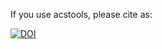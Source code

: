 If you use acstools, please cite as:

[![DOI](https://zenodo.org/badge/DOI/10.5281/zenodo.3728240.svg)](https://doi.org/10.5281/zenodo.3728240)
